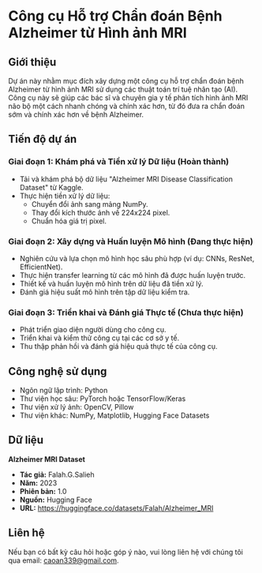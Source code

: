 # Công cụ Hỗ trợ Chẩn đoán Bệnh Alzheimer từ Hình ảnh MRI

## Giới thiệu

Dự án này nhằm mục đích xây dựng một công cụ hỗ trợ chẩn đoán bệnh Alzheimer từ hình ảnh MRI sử dụng các thuật toán trí tuệ nhân tạo (AI). Công cụ này sẽ giúp các bác sĩ và chuyên gia y tế phân tích hình ảnh MRI não bộ một cách nhanh chóng và chính xác hơn, từ đó đưa ra chẩn đoán sớm và chính xác hơn về bệnh Alzheimer.

## Tiến độ dự án

### Giai đoạn 1: Khám phá và Tiền xử lý Dữ liệu (Hoàn thành)

- Tải và khám phá bộ dữ liệu "Alzheimer MRI Disease Classification Dataset" từ Kaggle.
- Thực hiện tiền xử lý dữ liệu:
  - Chuyển đổi ảnh sang mảng NumPy.
  - Thay đổi kích thước ảnh về 224x224 pixel.
  - Chuẩn hóa giá trị pixel.

### Giai đoạn 2: Xây dựng và Huấn luyện Mô hình (Đang thực hiện)

- Nghiên cứu và lựa chọn mô hình học sâu phù hợp (ví dụ: CNNs, ResNet, EfficientNet).
- Thực hiện transfer learning từ các mô hình đã được huấn luyện trước.
- Thiết kế và huấn luyện mô hình trên dữ liệu đã tiền xử lý.
- Đánh giá hiệu suất mô hình trên tập dữ liệu kiểm tra.

### Giai đoạn 3: Triển khai và Đánh giá Thực tế (Chưa thực hiện)

- Phát triển giao diện người dùng cho công cụ.
- Triển khai và kiểm thử công cụ tại các cơ sở y tế.
- Thu thập phản hồi và đánh giá hiệu quả thực tế của công cụ.

## Công nghệ sử dụng

- Ngôn ngữ lập trình: Python
- Thư viện học sâu: PyTorch hoặc TensorFlow/Keras
- Thư viện xử lý ảnh: OpenCV, Pillow
- Thư viện khác: NumPy, Matplotlib, Hugging Face Datasets

## Dữ liệu

**Alzheimer MRI Dataset**

- **Tác giả:** Falah.G.Salieh
- **Năm:** 2023
- **Phiên bản:** 1.0
- **Nguồn:** Hugging Face
- **URL:** https://huggingface.co/datasets/Falah/Alzheimer_MRI

## Liên hệ

Nếu bạn có bất kỳ câu hỏi hoặc góp ý nào, vui lòng liên hệ với chúng tôi qua email: caoan339@gmail.com.
